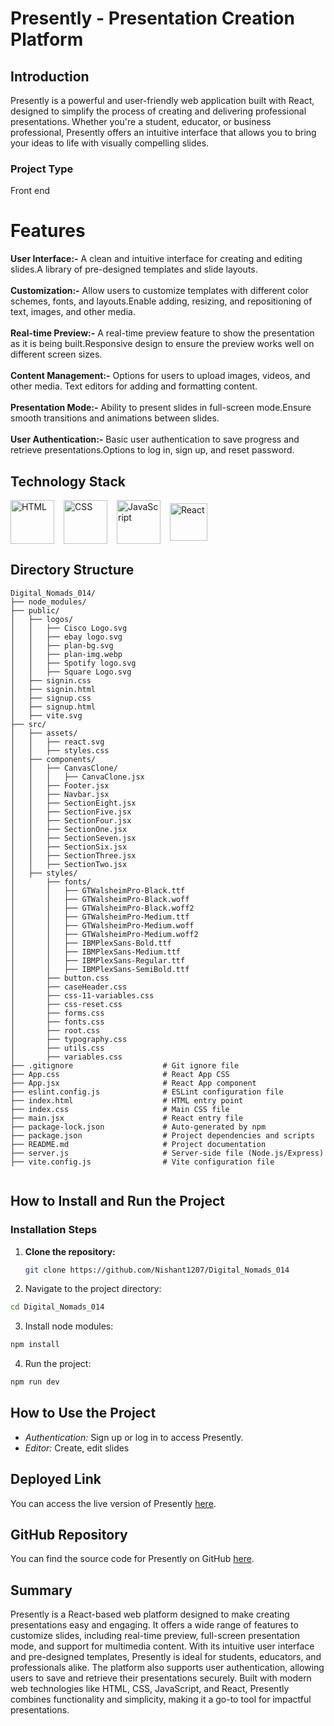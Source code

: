 # Presently - Presentation Creation Platform

## Introduction
Presently is a powerful and user-friendly web application built with React, designed to simplify the process of creating and delivering professional presentations. Whether you're a student, educator, or business professional, Presently offers an intuitive interface that allows you to bring your ideas to life with visually compelling slides.

<h3>Project Type</h3> 
Front end

# Features
**User Interface:-** A clean and intuitive interface for creating and editing slides.A library of pre-designed templates and slide layouts.<br><br>
**Customization:-** Allow users to customize templates with different color schemes, fonts, and layouts.Enable adding, resizing, and repositioning of text, images, and other media.<br><br>
**Real-time Preview:-** A real-time preview feature to show the presentation as it is being built.Responsive design to ensure the preview works well on different screen sizes.<br><br>
**Content Management:-** Options for users to upload images, videos, and other media. Text editors for adding and formatting content.<br><br>
**Presentation Mode:-** Ability to present slides in full-screen mode.Ensure smooth transitions and animations between slides.<br><br>
**User Authentication:-** Basic user authentication to save progress and retrieve presentations.Options to log in, sign up, and reset password.


## Technology Stack

<div style="display: flex; gap: 15px; align-items: center;">
  <img src="https://upload.wikimedia.org/wikipedia/commons/thumb/6/61/HTML5_logo_and_wordmark.svg/800px-HTML5_logo_and_wordmark.svg.png" alt="HTML" width="70" height="70"/>
  <img src="https://img-resize-cdn.joshmartin.ch/768x0%2Cc3537b9f46b5f6055fbc8b4cd03b6b2cc63fc2eefd3d8cd9f0c9f99a5933e496/https://joshmartin.ch/app/uploads/2017/10/css3.svg" alt="CSS" width="70" height="70"/>
  <img src="https://encrypted-tbn0.gstatic.com/images?q=tbn:ANd9GcTQ4qe-TiNdb7kONl0a1C3a1R3H9TPWKSJeGg&s" alt="JavaScript" width="70" height="70"/>
  <img src="https://encrypted-tbn0.gstatic.com/images?q=tbn:ANd9GcTKfxxgtvjoywpYYFjqCM2IByvFIxA6n40Wtw&s" alt="React" width="60" height="60"/>
</div>



## Directory Structure
```
Digital_Nomads_014/
├── node_modules/                 
├── public/
│   ├── logos/
│   │   ├── Cisco Logo.svg
│   │   ├── ebay logo.svg
│   │   ├── plan-bg.svg
│   │   ├── plan-img.webp
│   │   ├── Spotify logo.svg
│   │   ├── Square Logo.svg
│   ├── signin.css
│   ├── signin.html
│   ├── signup.css
│   ├── signup.html
│   ├── vite.svg
├── src/
│   ├── assets/
│   │   ├── react.svg
│   │   ├── styles.css
│   ├── components/
│   │   ├── CanvasClone/
│   │   │   ├── CanvaClone.jsx
│   │   ├── Footer.jsx
│   │   ├── Navbar.jsx
│   │   ├── SectionEight.jsx
│   │   ├── SectionFive.jsx
│   │   ├── SectionFour.jsx
│   │   ├── SectionOne.jsx
│   │   ├── SectionSeven.jsx
│   │   ├── SectionSix.jsx
│   │   ├── SectionThree.jsx
│   │   ├── SectionTwo.jsx
│   ├── styles/
│       ├── fonts/
│       │   ├── GTWalsheimPro-Black.ttf
│       │   ├── GTWalsheimPro-Black.woff
│       │   ├── GTWalsheimPro-Black.woff2
│       │   ├── GTWalsheimPro-Medium.ttf
│       │   ├── GTWalsheimPro-Medium.woff
│       │   ├── GTWalsheimPro-Medium.woff2
│       │   ├── IBMPlexSans-Bold.ttf
│       │   ├── IBMPlexSans-Medium.ttf
│       │   ├── IBMPlexSans-Regular.ttf
│       │   ├── IBMPlexSans-SemiBold.ttf
│       ├── button.css
│       ├── caseHeader.css
│       ├── css-11-variables.css
│       ├── css-reset.css
│       ├── forms.css
│       ├── fonts.css
│       ├── root.css
│       ├── typography.css
│       ├── utils.css
│       ├── variables.css
├── .gitignore                    # Git ignore file
├── App.css                       # React App CSS
├── App.jsx                       # React App component
├── eslint.config.js              # ESLint configuration file
├── index.html                    # HTML entry point
├── index.css                     # Main CSS file
├── main.jsx                      # React entry file
├── package-lock.json             # Auto-generated by npm
├── package.json                  # Project dependencies and scripts
├── README.md                     # Project documentation
├── server.js                     # Server-side file (Node.js/Express)
├── vite.config.js                # Vite configuration file
            
```

## How to Install and Run the Project

### Installation Steps

1. **Clone the repository:**

   ```bash
   git clone https://github.com/Nishant1207/Digital_Nomads_014
2. Navigate to the project directory:

```bash
cd Digital_Nomads_014
```
3. Install node modules:

```bash
npm install
```
4. Run the project:

```bash
npm run dev
```

## How to Use the Project
- *Authentication:* Sign up or log in to access Presently.
- *Editor:* Create, edit slides


## Deployed Link
You can access the live version of Presently [here](https://presentlyy.netlify.app/).

## GitHub Repository
You can find the source code for Presently on GitHub [here](https://github.com/Nishant1207/Digital_Nomads_014).


## Summary
Presently is a React-based web platform designed to make creating presentations easy and engaging. It offers a wide range of features to customize slides, including real-time preview, full-screen presentation mode, and support for multimedia content. With its intuitive user interface and pre-designed templates, Presently is ideal for students, educators, and professionals alike. The platform also supports user authentication, allowing users to save and retrieve their presentations securely. Built with modern web technologies like HTML, CSS, JavaScript, and React, Presently combines functionality and simplicity, making it a go-to tool for impactful presentations.
